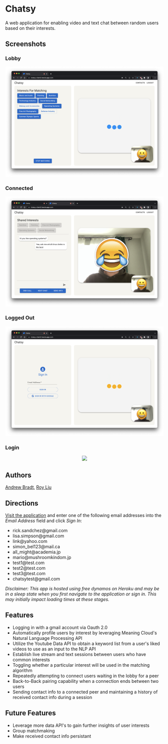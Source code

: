# Chatsy
A web application for enabling video and text chat between random users based on their interests.

## Screenshots

### Lobby
!["while-matching"](docs/while-matching.png)

### Connected
!["in-chat"](docs/in-chat.png)

### Logged Out
!["landing-page"](/docs/landing-page.png)

### Login
<p align="center">
  <img src="/docs/login-demo.gif" width='750'/>
</p>

## Authors
[Andrew Bradt](https://github.com/andrew-bradt), [Roy Liu](https://github.com/Roy7384)

## Directions

[Visit the application](https://chatsy-client2.herokuapp.com/) and enter one of the following email addresses into the *Email Address* field and click *Sign In*:
  - <span>rick.sandchez</span>@gmail.com
  - <span>lisa.simpson</span>@gmail.com
  - <span>link</span>@yahoo.com
  - <span>simon_bel123</span>@mail.ca
  - <span>all_might</span>@academia.jp
  - <span>mario</span>@mushroomkindom.jp
  - <span>test1</span>@test.com
  - <span>test2</span>@test.com
  - <span>test3</span>@test.com
  - <span>chatsytest</span>@gmail.com

*Disclaimer: This app is hosted using free dynamos on Heroku and may be in a sleep state when you first navigate to the application or sign in. This may initially impact loading times at these stages.*

## Features
  - Logging in with a gmail account via Oauth 2.0
  - Automatically profile users by interest by leveraging Meaning Cloud's Natural Language Processing API
  - Utilize the Youtube Data API to obtain a keyword list from a user's liked videos to use as an input to the NLP API
  - Establish live stream and text sessions between users who have common interests
  - Toggling whether a particular interest will be used in the matching algorithm
  - Repeatedly attempting to connect users waiting in the lobby for a peer
  - Back-to-Back pairing capability when a connection ends between two users
  - Sending contact info to a connected peer and maintaining a history of received contact info during a session
  
## Future Features
  - Leverage more data API's to gain further insights of user interests
  - Group matchmaking
  - Make received contact info persistant
